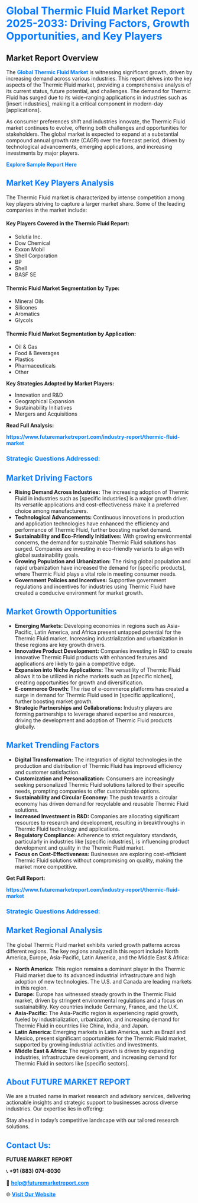 <h1 style="color: #007BFF;">Global Thermic Fluid Market Report 2025-2033: Driving Factors, Growth Opportunities, and Key Players</h1>

<section id="overview">
<h2>Market Report Overview</h2>
<p>The <a href="https://www.futuremarketreport.com/industry-report/thermic-fluid-market" style="color: #007BFF; text-decoration: none;"><strong>Global Thermic Fluid Market</strong></a> is witnessing significant growth, driven by increasing demand across various industries. This report delves into the key aspects of the Thermic Fluid market, providing a comprehensive analysis of its current status, future potential, and challenges. The demand for Thermic Fluid has surged due to its wide-ranging applications in industries such as [insert industries], making it a critical component in modern-day [applications].</p>
<p>As consumer preferences shift and industries innovate, the Thermic Fluid market continues to evolve, offering both challenges and opportunities for stakeholders. The global market is expected to expand at a substantial compound annual growth rate (CAGR) over the forecast period, driven by technological advancements, emerging applications, and increasing investments by major players.</p>
</section>

<section id="overview">
<p><a href="https://www.futuremarketreport.com/request-sample/reportId=87161" style="color: #007BFF; text-decoration: none;"><strong>Explore Sample Report Here</strong></a></p>
</section>

<section id="key-players">
<h2 style="color: #007BFF;">Market Key Players Analysis</h2>
<p>The Thermic Fluid market is characterized by intense competition among key players striving to capture a larger market share. Some of the leading companies in the market include:</p>
<h4>Key Players Covered in the Thermic Fluid Report:</h4>
<ul><li>Solutia Inc.</li><li>Dow Chemical</li><li>Exxon Mobil</li><li>Shell Corporation</li><li>BP</li><li>Shell</li><li>BASF SE</li></ul>
<h4>Thermic Fluid Market Segmentation by Type:</h4>
<ul><li>Mineral Oils</li><li>Silicones</li><li>Aromatics</li><li>Glycols</li></ul>

<h4>Thermic Fluid Market Segmentation by Application:</h4>
<ul><li>Oil &amp; Gas</li><li>Food &amp; Beverages</li><li>Plastics</li><li>Pharmaceuticals</li><li>Other</li></ul>
<p><strong>Key Strategies Adopted by Market Players:</strong></p>
<ul>
<li>Innovation and R&D</li>
<li>Geographical Expansion</li>
<li>Sustainability Initiatives</li>
<li>Mergers and Acquisitions</li>
</ul>
</section>

<section>
<p><strong>Read Full Analysis: </strong></p><a href="https://www.futuremarketreport.com/industry-report/thermic-fluid-market" style="color: #007BFF; text-decoration: none;"><strong>https://www.futuremarketreport.com/industry-report/thermic-fluid-market</strong></a>
<h3 style="color: #007BFF;">Strategic Questions Addressed:</h3>
</section>

<section id="driving-factors">
<h2 style="color: #007BFF;">Market Driving Factors</h2>
<ul>
<li><strong>Rising Demand Across Industries:</strong> The increasing adoption of Thermic Fluid in industries such as [specific industries] is a major growth driver. Its versatile applications and cost-effectiveness make it a preferred choice among manufacturers.</li>
<li><strong>Technological Advancements:</strong> Continuous innovations in production and application technologies have enhanced the efficiency and performance of Thermic Fluid, further boosting market demand.</li>
<li><strong>Sustainability and Eco-Friendly Initiatives:</strong> With growing environmental concerns, the demand for sustainable Thermic Fluid solutions has surged. Companies are investing in eco-friendly variants to align with global sustainability goals.</li>
<li><strong>Growing Population and Urbanization:</strong> The rising global population and rapid urbanization have increased the demand for [specific products], where Thermic Fluid plays a vital role in meeting consumer needs.</li>
<li><strong>Government Policies and Incentives:</strong> Supportive government regulations and incentives for industries using Thermic Fluid have created a conducive environment for market growth.</li>
</ul>
</section>

<section id="growth-opportunities">
<h2 style="color: #007BFF;">Market Growth Opportunities</h2>
<ul>
<li><strong>Emerging Markets:</strong> Developing economies in regions such as Asia-Pacific, Latin America, and Africa present untapped potential for the Thermic Fluid market. Increasing industrialization and urbanization in these regions are key growth drivers.</li>
<li><strong>Innovative Product Development:</strong> Companies investing in R&D to create innovative Thermic Fluid products with enhanced features and applications are likely to gain a competitive edge.</li>
<li><strong>Expansion into Niche Applications:</strong> The versatility of Thermic Fluid allows it to be utilized in niche markets such as [specific niches], creating opportunities for growth and diversification.</li>
<li><strong>E-commerce Growth:</strong> The rise of e-commerce platforms has created a surge in demand for Thermic Fluid used in [specific applications], further boosting market growth.</li>
<li><strong>Strategic Partnerships and Collaborations:</strong> Industry players are forming partnerships to leverage shared expertise and resources, driving the development and adoption of Thermic Fluid products globally.</li>
</ul>
</section>

<section id="trending-factors">
<h2 style="color: #007BFF;">Market Trending Factors</h2>
<ul>
<li><strong>Digital Transformation:</strong> The integration of digital technologies in the production and distribution of Thermic Fluid has improved efficiency and customer satisfaction.</li>
<li><strong>Customization and Personalization:</strong> Consumers are increasingly seeking personalized Thermic Fluid solutions tailored to their specific needs, prompting companies to offer customizable options.</li>
<li><strong>Sustainability and Circular Economy:</strong> The push towards a circular economy has driven demand for recyclable and reusable Thermic Fluid solutions.</li>
<li><strong>Increased Investment in R&D:</strong> Companies are allocating significant resources to research and development, resulting in breakthroughs in Thermic Fluid technology and applications.</li>
<li><strong>Regulatory Compliance:</strong> Adherence to strict regulatory standards, particularly in industries like [specific industries], is influencing product development and quality in the Thermic Fluid market.</li>
<li><strong>Focus on Cost-Effectiveness:</strong> Businesses are exploring cost-efficient Thermic Fluid solutions without compromising on quality, making the market more competitive.</li>
</ul>
</section>

<section>
<p><strong>Get Full Report: </strong></p><a href="https://www.futuremarketreport.com/industry-report/thermic-fluid-market" style="color: #007BFF; text-decoration: none;"><strong>https://www.futuremarketreport.com/industry-report/thermic-fluid-market</strong></a>
<h3 style="color: #007BFF;">Strategic Questions Addressed:</h3>
</section>


<section id="regional-analysis">
<h2 style="color: #007BFF;">Market Regional Analysis</h2>
<p>The global Thermic Fluid market exhibits varied growth patterns across different regions. The key regions analyzed in this report include North America, Europe, Asia-Pacific, Latin America, and the Middle East & Africa:</p>
<ul>
<li><strong>North America:</strong> This region remains a dominant player in the Thermic Fluid market due to its advanced industrial infrastructure and high adoption of new technologies. The U.S. and Canada are leading markets in this region.</li>
<li><strong>Europe:</strong> Europe has witnessed steady growth in the Thermic Fluid market, driven by stringent environmental regulations and a focus on sustainability. Key countries include Germany, France, and the U.K.</li>
<li><strong>Asia-Pacific:</strong> The Asia-Pacific region is experiencing rapid growth, fueled by industrialization, urbanization, and increasing demand for Thermic Fluid in countries like China, India, and Japan.</li>
<li><strong>Latin America:</strong> Emerging markets in Latin America, such as Brazil and Mexico, present significant opportunities for the Thermic Fluid market, supported by growing industrial activities and investments.</li>
<li><strong>Middle East & Africa:</strong> The region’s growth is driven by expanding industries, infrastructure development, and increasing demand for Thermic Fluid in sectors like [specific sectors].</li>
</ul>
</section>

<footer>
<h2 style="color: #007BFF;">About FUTURE MARKET REPORT</h2>
<p>We are a trusted name in market research and advisory services, delivering actionable insights and strategic support to businesses across diverse industries. Our expertise lies in offering:</p>

<p>Stay ahead in today’s competitive landscape with our tailored research solutions.</p>

<h2 style="color: #007BFF;">Contact Us:</h2>
<p><strong>FUTURE MARKET REPORT</strong></p>
<p>📞 <strong>+91 (883) 074-8030</strong></p>
<p>📧 <strong><a href="mailto:help@futuremarketreport.com" style="color: #007BFF;">help@futuremarketreport.com</a></strong></p>
<p>🌐 <strong><a href="https://www.futuremarketreport.com/" style="color: #007BFF;">Visit Our Website</a></strong></p>
</footer>